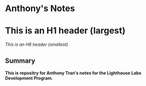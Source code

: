 # Anthony's Notes
# This is an H1 header (largest)
###### This is an H6 header (smallest)

## Summary 
#### This is repositry for Anthony Tran's notes for the Lighthouse Labs Development Program.